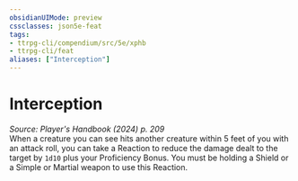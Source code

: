 ```yaml
---
obsidianUIMode: preview
cssclasses: json5e-feat
tags:
- ttrpg-cli/compendium/src/5e/xphb
- ttrpg-cli/feat
aliases: ["Interception"]
---
```

# Interception
*Source: Player's Handbook (2024) p. 209*  
When a creature you can see hits another creature within 5 feet of you with an attack roll, you can take a Reaction to reduce the damage dealt to the target by `1d10` plus your Proficiency Bonus. You must be holding a Shield or a Simple or Martial weapon to use this Reaction.
